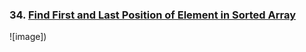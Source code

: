 ### 34. [Find First and Last Position of Element in Sorted Array](https://leetcode.com/problems/find-first-and-last-position-of-element-in-sorted-array/description/?envType=study-plan-v2&envId=binary-search)

![image]<img url="https://github.com/zyalin459/Leetcode/assets/143965223/5e94c097-734a-42f7-a1d9-3477b7189a7c" style="zoom:60%;" />)

